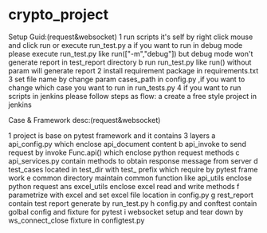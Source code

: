 # crypto_project
Setup Guid:(request&websocket)
1 run scripts it's self by right click mouse and click run or execute run_test.py 
   a if you want to run in debug mode please execute run_test.py like  run(["-m","debug"]) but debug mode won't generate report in test_report directory
   b run run_test.py like run() without param will generate report 
2 install requirement package in requirements.txt
3 set file name by change param cases_path in config.py ,if you want to change which case you want to run in run_tests.py
4 if you want to run scripts in jenkins please follow steps as flow:
   a create a free style project in jenkins 

Case & Framework desc:(request&websocket)

1 project is base on pytest framework and it contains 3 layers
   a api_config.py which enclose api_document content
   b api_invoke to send request by invoke Func.api() which enclose python request methods 
   c api_services.py contain methods to obtain response message from server 
   d test_cases located in test_dir with test_ prefix which require by pytest frame work 
   e common directory maintain common function like api_utils enclose python request ans excel_utils  enclose excel read and write methods
   f parametrize with excel and set excel file location in config.py 
   g rest_report contain test report generate by run_test.py
   h config.py and conftest contain golbal config  and fixture for pytest
   i websocket setup and tear down by ws_connect_close fixture in configtest.py
   